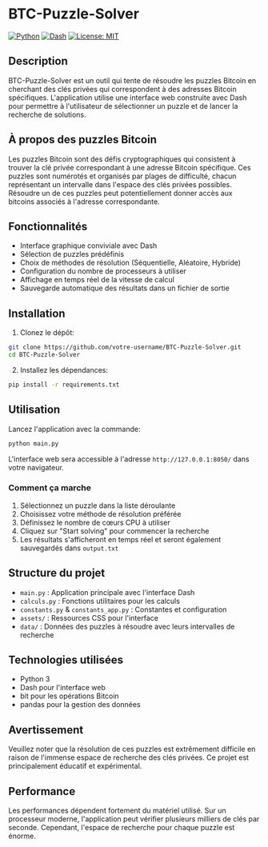 # BTC-Puzzle-Solver

[![Python](https://img.shields.io/badge/Python-3.8%2B-blue)](https://www.python.org/)
[![Dash](https://img.shields.io/badge/Dash-2.15.0-blue)](https://dash.plotly.com/)
[![License: MIT](https://img.shields.io/badge/License-MIT-yellow.svg)](https://opensource.org/licenses/MIT)

## Description
BTC-Puzzle-Solver est un outil qui tente de résoudre les puzzles Bitcoin en cherchant des clés privées qui correspondent à des adresses Bitcoin spécifiques. L'application utilise une interface web construite avec Dash pour permettre à l'utilisateur de sélectionner un puzzle et de lancer la recherche de solutions.

## À propos des puzzles Bitcoin
Les puzzles Bitcoin sont des défis cryptographiques qui consistent à trouver la clé privée correspondant à une adresse Bitcoin spécifique. Ces puzzles sont numérotés et organisés par plages de difficulté, chacun représentant un intervalle dans l'espace des clés privées possibles. Résoudre un de ces puzzles peut potentiellement donner accès aux bitcoins associés à l'adresse correspondante.

## Fonctionnalités
- Interface graphique conviviale avec Dash
- Sélection de puzzles prédéfinis
- Choix de méthodes de résolution (Séquentielle, Aléatoire, Hybride)
- Configuration du nombre de processeurs à utiliser
- Affichage en temps réel de la vitesse de calcul
- Sauvegarde automatique des résultats dans un fichier de sortie

## Installation
1. Clonez le dépôt:
```bash
git clone https://github.com/votre-username/BTC-Puzzle-Solver.git
cd BTC-Puzzle-Solver
```

2. Installez les dépendances:
```bash
pip install -r requirements.txt
```

## Utilisation
Lancez l'application avec la commande:
```bash
python main.py
```

L'interface web sera accessible à l'adresse `http://127.0.0.1:8050/` dans votre navigateur.

### Comment ça marche
1. Sélectionnez un puzzle dans la liste déroulante
2. Choisissez votre méthode de résolution préférée
3. Définissez le nombre de cœurs CPU à utiliser
4. Cliquez sur "Start solving" pour commencer la recherche
5. Les résultats s'afficheront en temps réel et seront également sauvegardés dans `output.txt`

## Structure du projet
- `main.py` : Application principale avec l'interface Dash
- `calculs.py` : Fonctions utilitaires pour les calculs
- `constants.py` & `constants_app.py` : Constantes et configuration
- `assets/` : Ressources CSS pour l'interface
- `data/` : Données des puzzles à résoudre avec leurs intervalles de recherche

## Technologies utilisées
- Python 3
- Dash pour l'interface web
- bit pour les opérations Bitcoin
- pandas pour la gestion des données

## Avertissement
Veuillez noter que la résolution de ces puzzles est extrêmement difficile en raison de l'immense espace de recherche des clés privées. Ce projet est principalement éducatif et expérimental.

## Performance
Les performances dépendent fortement du matériel utilisé. Sur un processeur moderne, l'application peut vérifier plusieurs milliers de clés par seconde. Cependant, l'espace de recherche pour chaque puzzle est énorme.
